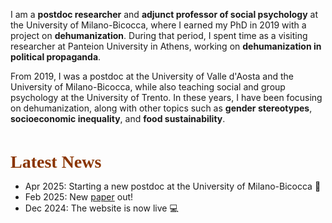 I am a **postdoc researcher** and **adjunct professor of social psychology** at the University of Milano-Bicocca, where I earned my PhD in 2019 with a project on **dehumanization**. During that period, I spent time as a visiting researcher at Panteion University in Athens, working on **dehumanization in political propaganda**.

From 2019, I was a postdoc at the University of Valle d'Aosta and the University of Milano-Bicocca, while also teaching social and group psychology at the University of Trento. In these years, I have been focusing on dehumanization, along with other topics such as **gender stereotypes**, **socioeconomic inequality**, and **food sustainability**.

<br>

<span style="color: #8A3502; font-family: Petrona; font-size: 28px;">**Latest News**</span>
+ Apr 2025: Starting a new postdoc at the University of Milano-Bicocca 🚀 
+ Feb 2025: New [paper](publications/identity-and-inequality/) out! 
+ Dec 2024: The website is now live 💻
